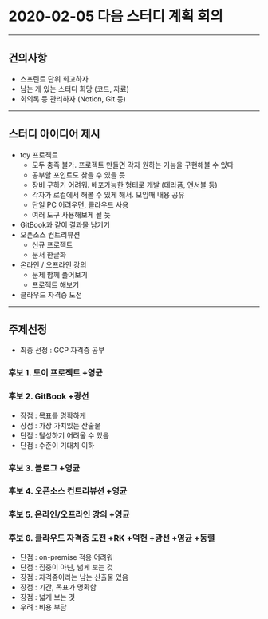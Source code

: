 # 2020-02-05 다음 스터디 계획 회의

---

## 건의사항
  - 스프린트 단위 회고하자
  - 남는 게 있는 스터디 희망 (코드, 자료)
  - 회의록 등 관리하자 (Notion, Git 등)

---

## 스터디 아이디어 제시
  - toy 프로젝트
    - 모두 충족 불가. 프로젝트 만들면 각자 원하는 기능을 구현해볼 수 있다
    - 공부할 포인트도 찾을 수 있을 듯
    - 장비 구하기 어려워. 배포가능한 형태로 개발 (테라폼, 앤서블 등)
    - 각자가 로컬에서 해볼 수 있게 해서. 모임때 내용 공유
    - 단일 PC 어려우면, 클라우드 사용
    - 여러 도구 사용해보게 될 듯
  - GitBook과 같이 결과물 남기기
  - 오픈소스 컨트리뷰션
    - 신규 프로젝트
    - 문서 한글화
  - 온라인 / 오프라인 강의
    - 문제 함께 풀어보기
    - 프로젝트 해보기
  - 클라우드 자격증 도전

---

## 주제선정

  - 최종 선정 : GCP 자격증 공부

### 후보 1. 토이 프로젝트 +영균
  
### 후보 2. GitBook +광선
  - 장점 : 목표를 명확하게
  - 장점 : 가장 가치있는 산출물
  - 단점 : 달성하기 어려울 수 있음
  - 단점 : 수준이 기대치 이하

### 후보 3. 블로그 +영균

### 후보 4. 오픈소스 컨트리뷰션 +영균

### 후보 5. 온라인/오프라인 강의 +영균

### 후보 6. 클라우드 자격증 도전 +RK +덕헌 +광선 +영균 +동렬
  - 단점 : on-premise 적용 어려워
  - 단점 : 집중이 아닌, 넓게 보는 것
  - 장점 : 자격증이라는 남는 산출물 있음
  - 장점 : 기간, 목표가 명확함
  - 장점 : 넓게 보는 것
  - 우려 : 비용 부담

